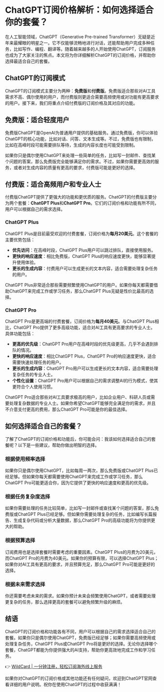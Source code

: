 # ChatGPT订阅价格解析：如何选择适合你的套餐？

在人工智能领域，ChatGPT（Generative Pre-trained Transformer）无疑是近年来最耀眼的明星之一。它不仅能够流畅地进行对话，还能帮助用户完成多种任务，比如写作、编程、翻译等。随着越来越多的人开始使用ChatGPT，订阅服务也成为了大家关注的焦点。本文将为你详细解析ChatGPT的订阅价格，并帮助你选择最适合自己的套餐。

## ChatGPT的订阅模式

ChatGPT的订阅模式主要分为两种：**免费版**和**付费版**。免费版适合那些对AI工具需求不高、偶尔使用的用户，而付费版则更适合需要高频使用或对功能有更高要求的用户。接下来，我们将重点介绍付费版的订阅价格及其对应的功能。

## 免费版：适合轻度用户

免费版ChatGPT是OpenAI为普通用户提供的基础服务。通过免费版，你可以体验ChatGPT的核心功能，比如对话、问答、文本生成等。不过，免费版也有限制，比如在高峰时段可能需要排队等待，生成的内容长度也可能受到限制。

如果你只是偶尔使用ChatGPT来处理一些简单的任务，比如写一封邮件、查找某个问题的答案，那么免费版完全能够满足你的需求。不过，如果你需要更高效的服务，或者对生成内容的质量有更高的要求，付费版可能是更好的选择。

## 付费版：适合高频用户和专业人士

付费版ChatGPT提供了更强大的功能和更优质的服务。ChatGPT的付费版主要分为两个套餐：**ChatGPT Plus**和**ChatGPT Pro**。它们的订阅价格和功能有所不同，用户可以根据自己的需求选择。

### ChatGPT Plus

ChatGPT Plus是目前最受欢迎的付费套餐，订阅价格为**每月20美元**。这个套餐的主要优势包括：

- **优先访问**：在高峰时段，ChatGPT Plus用户可以跳过排队，直接使用服务。
- **更快的响应速度**：相比免费版，ChatGPT Plus的响应速度更快，能够显著提升使用体验。
- **更长的生成内容**：付费用户可以生成更长的文本内容，适合需要处理复杂任务的用户。

ChatGPT Plus非常适合那些需要频繁使用ChatGPT的用户。如果你每天都需要借助ChatGPT来完成工作或学习任务，那么ChatGPT Plus无疑是性价比最高的选择。

### ChatGPT Pro

ChatGPT Pro是更高端的付费套餐，订阅价格为**每月40美元**。与ChatGPT Plus相比，ChatGPT Pro提供了更多高级功能，适合对AI工具有更高要求的专业人士。具体功能包括：

- **更高的优先级**：ChatGPT Pro用户在高峰时段的优先级更高，几乎不会遇到排队的情况。
- **更快的响应速度**：相比ChatGPT Plus，ChatGPT Pro的响应速度更快，适合需要快速处理任务的用户。
- **更长的生成内容**：ChatGPT Pro用户可以生成更长的文本内容，适合需要处理复杂任务的专业人士。
- **个性化设置**：ChatGPT Pro用户可以根据自己的需求调整AI的行为模式，使其更符合个人使用习惯。

ChatGPT Pro适合那些对AI工具要求极高的用户，比如企业用户、科研人员或需要处理复杂数据的专业人士。如果你希望ChatGPT能够完全满足你的需求，并且不介意支付更高的费用，那么ChatGPT Pro可能是你的最佳选择。

## 如何选择适合自己的套餐？

了解了ChatGPT的订阅价格和功能后，你可能会问：我该如何选择适合自己的套餐呢？以下是一些建议，帮助你做出明智的选择。

### 根据使用频率选择

如果你只是偶尔使用ChatGPT，比如每周一两次，那么免费版或ChatGPT Plus已经足够。但如果你每天都需要使用ChatGPT来完成工作或学习任务，那么ChatGPT Pro可能更适合你，因为它提供了更快的响应速度和更高的优先级。

### 根据任务复杂度选择

如果你需要处理的任务比较简单，比如写一封邮件或查找某个问题的答案，那么免费版或ChatGPT Plus已经足够。但如果你需要处理复杂的任务，比如编写长篇报告、生成复杂代码或分析大量数据，那么ChatGPT Pro的高级功能将为你提供更大的帮助。

### 根据预算选择

订阅费用也是选择套餐时需要考虑的重要因素。ChatGPT Plus的月费为20美元，而ChatGPT Pro的月费为40美元。如果你的预算有限，可以选择ChatGPT Plus；如果你对AI工具有更高的要求，并且预算充足，那么ChatGPT Pro可能是更好的选择。

### 根据未来需求选择

你还需要考虑未来的需求。如果你预计未来会频繁使用ChatGPT，或者需要处理更复杂的任务，那么选择更高的套餐可以避免频繁升级的麻烦。

## 结语

ChatGPT的订阅价格和功能各有不同，用户可以根据自己的需求选择适合自己的套餐。如果你只是偶尔使用ChatGPT，免费版已经足够；如果你需要高频使用或处理复杂任务，ChatGPT Plus或ChatGPT Pro将是更好的选择。无论你选择哪个套餐，ChatGPT都能为你提供强大的AI支持，帮助你更高效地完成工作和学习任务。

👉 [WildCard | 一分钟注册，轻松订阅海外线上服务](https://bbtdd.com/WildCard)

如果你对ChatGPT的订阅价格或其他功能还有任何疑问，欢迎到ChatGPT官网查看详细的用户说明。祝你在使用ChatGPT的过程中收获满满！